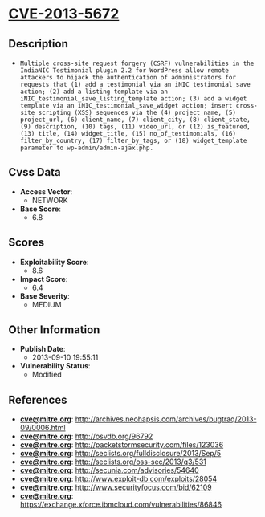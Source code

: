
# [CVE-2013-5672](http://archives.neohapsis.com/archives/bugtraq/2013-09/0006.html)

## Description

- `Multiple cross-site request forgery (CSRF) vulnerabilities in the IndiaNIC Testimonial plugin 2.2 for WordPress allow remote attackers to hijack the authentication of administrators for requests that (1) add a testimonial via an iNIC_testimonial_save action; (2) add a listing template via an iNIC_testimonial_save_listing_template action; (3) add a widget template via an iNIC_testimonial_save_widget action; insert cross-site scripting (XSS) sequences via the (4) project_name, (5) project_url, (6) client_name, (7) client_city, (8) client_state, (9) description, (10) tags, (11) video_url, or (12) is_featured, (13) title, (14) widget_title, (15) no_of_testimonials, (16) filter_by_country, (17) filter_by_tags, or (18) widget_template parameter to wp-admin/admin-ajax.php.`

## Cvss Data

- **Access Vector**:
  - NETWORK
- **Base Score**:
  - 6.8

## Scores

- **Exploitability Score**:
  - 8.6
- **Impact Score**:
  - 6.4
- **Base Severity**:
  - MEDIUM

## Other Information

- **Publish Date**:
  - 2013-09-10 19:55:11
- **Vulnerability Status**:
  - Modified

## References

- **cve@mitre.org**: http://archives.neohapsis.com/archives/bugtraq/2013-09/0006.html
- **cve@mitre.org**: http://osvdb.org/96792
- **cve@mitre.org**: http://packetstormsecurity.com/files/123036
- **cve@mitre.org**: http://seclists.org/fulldisclosure/2013/Sep/5
- **cve@mitre.org**: http://seclists.org/oss-sec/2013/q3/531
- **cve@mitre.org**: http://secunia.com/advisories/54640
- **cve@mitre.org**: http://www.exploit-db.com/exploits/28054
- **cve@mitre.org**: http://www.securityfocus.com/bid/62109
- **cve@mitre.org**: https://exchange.xforce.ibmcloud.com/vulnerabilities/86846
